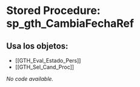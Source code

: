 # Stored Procedure: sp_gth_CambiaFechaRef

## Usa los objetos:
- [[GTH_Eval_Estado_Pers]]
- [[GTH_Sel_Cand_Proc]]

*No code available.*
